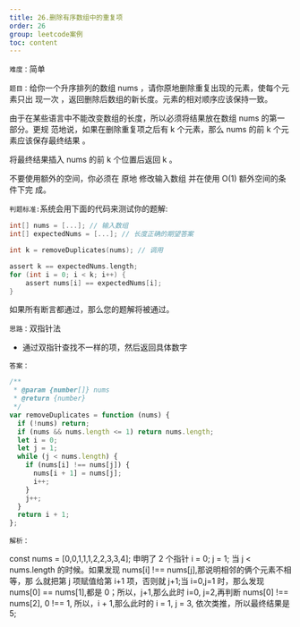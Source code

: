 ```yaml
---
title: 26.删除有序数组中的重复项
order: 26
group: leetcode案例
toc: content
---
```


`难度：`简单

`题目：`给你一个升序排列的数组 nums ，请你原地删除重复出现的元素，使每个元素只出
现一次 ，返回删除后数组的新长度。元素的相对顺序应该保持一致。

由于在某些语言中不能改变数组的长度，所以必须将结果放在数组 nums 的第一部分。更规
范地说，如果在删除重复项之后有 k 个元素，那么 nums 的前 k 个元素应该保存最终结果
。

将最终结果插入 nums 的前 k 个位置后返回 k 。

不要使用额外的空间，你必须在 原地 修改输入数组 并在使用 O(1) 额外空间的条件下完
成。

`判题标准:`系统会用下面的代码来测试你的题解:

```go
int[] nums = [...]; // 输入数组
int[] expectedNums = [...]; // 长度正确的期望答案

int k = removeDuplicates(nums); // 调用

assert k == expectedNums.length;
for (int i = 0; i < k; i++) {
    assert nums[i] == expectedNums[i];
}
```

如果所有断言都通过，那么您的题解将被通过。

`思路：`双指针法

- 通过双指针查找不一样的项，然后返回具体数字

`答案：`

```js
/**
 * @param {number[]} nums
 * @return {number}
 */
var removeDuplicates = function (nums) {
  if (!nums) return;
  if (nums && nums.length <= 1) return nums.length;
  let i = 0;
  let j = 1;
  while (j < nums.length) {
    if (nums[i] !== nums[j]) {
      nums[i + 1] = nums[j];
      i++;
    }
    j++;
  }
  return i + 1;
};
```

`解析：`

const nums = [0,0,1,1,1,2,2,3,3,4]; 申明了 2 个指针 i = 0; j = 1; 当 j <
nums.length 的时候。如果发现 nums[i] !== nums[j],那说明相邻的俩个元素不相等，那
么就把第 j 项赋值给第 i+1 项，否则就 j+1;当 i=0,j=1 时，那么发现 nums[0] ==
nums[1],都是 0；所以，j+1,那么此时 i=0, j=2,再判断 nums[0] !== nums[2], 0 !== 1,
所以，i + 1,那么此时的 i = 1, j = 3, 依次类推，所以最终结果是 5;
